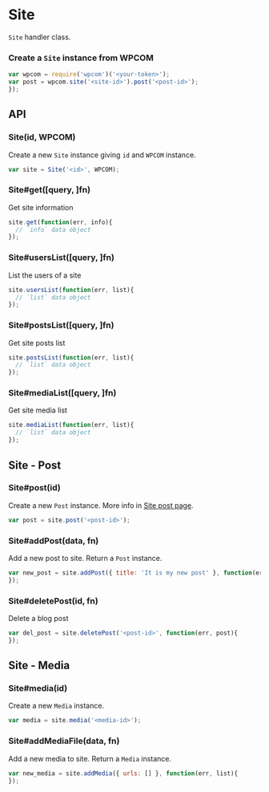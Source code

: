 
# Site

`Site` handler class.

### Create a `Site` instance from WPCOM

```js
var wpcom = require('wpcom')('<your-token>');
var post = wpcom.site('<site-id>').post('<post-id>');
});
```

## API

### Site(id, WPCOM)

Create a new `Site` instance giving `id` and `WPCOM` instance.

```js
var site = Site('<id>', WPCOM);
```

### Site#get([query, ]fn)

Get site information

```js
site.get(function(err, info){
  // `info` data object
});
```

### Site#usersList([query, ]fn)

List the users of a site

```js
site.usersList(function(err, list){
  // `list` data object
});
```

### Site#postsList([query, ]fn)

Get site posts list

```js
site.postsList(function(err, list){
  // `list` data object
});
```

### Site#mediaList([query, ]fn)

Get site media list

```js
site.mediaList(function(err, list){
  // `list` data object
});
```

## Site - Post

### Site#post(id)

Create a new `Post` instance.
More info in [Site post page](./post.md).

```js
var post = site.post('<post-id>');
```

### Site#addPost(data, fn)

Add a new post to site. Return a `Post` instance.

```js
var new_post = site.addPost({ title: 'It is my new post' }, function(err, post){
});
```

### Site#deletePost(id, fn)

Delete a blog post

```js
var del_post = site.deletePost('<post-id>', function(err, post){
});
```

## Site - Media

### Site#media(id)

Create a new `Media` instance.

```js
var media = site.media('<media-id>');
```

### Site#addMediaFile(data, fn)

Add a new media to site. Return a `Media` instance.

```js
var new_media = site.addMedia({ urls: [] }, function(err, list){
});
```
